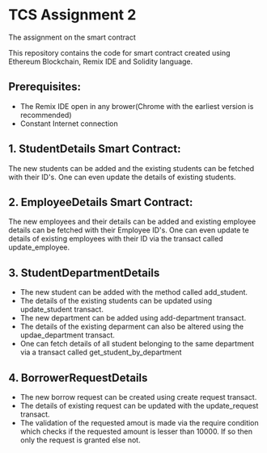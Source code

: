 # TCS Assignment 2
The assignment on the smart contract

This repository contains the code for smart contract created using Ethereum Blockchain, Remix IDE and Solidity language.

## Prerequisites:
* The Remix IDE open in any brower(Chrome with the earliest version is recommended)
* Constant Internet connection

## 1. StudentDetails Smart Contract:
The new students can be added and the existing students can be fetched with their ID's. One can even update the details of existing students.


## 2. EmployeeDetails Smart Contract:
The new employees and their details can be added and existing employee details can be fetched with their Employee ID's. One can even update te details of existing employees with their ID via the transact called update_employee.


## 3. StudentDepartmentDetails
* The new student can be added with the method called add_student.
* The details of the existing students can be updated using update_student transact. 
* The new department can be added using add-department transact.
* The details of the existing deparment can also be altered using the updae_department transact.
* One can fetch details of all student belonging to the same department via a transact called get_student_by_department


## 4. BorrowerRequestDetails
* The new borrow request can be created using create request transact.
* The details of existing request can be updated with the update_request transact.
* The validation of the requested amout is made via the require condition which checks if the requested amount is lesser than 10000. If so then only the request is granted else not.
